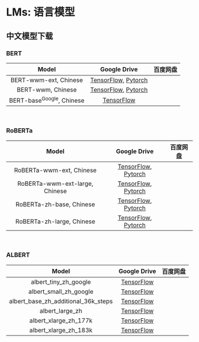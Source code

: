 # LMs: 语言模型


## 中文模型下载

### BERT
|          Model          |  Google Drive | 百度网盘|
|:-----------------------:|:------------:|:-----------:|
| BERT-wwm-ext, Chinese | [TensorFlow](https://drive.google.com/open?id=1buMLEjdtrXE2c4G1rpsNGWEx7lUQ0RHi), [Pytorch](https://drive.google.com/open?id=1iNeYFhCBJWeUsIlnW_2K6SMwXkM4gLb_) | |
| BERT-wwm, Chinese | [TensorFlow](https://drive.google.com/open?id=1RoTQsXp2hkQ1gSRVylRIJfQxJUgkfJMW), [Pytorch](https://drive.google.com/open?id=1AQitrjbvCWc51SYiLN-cJq4e0WiNN4KY) | |
| BERT-base<sup>Google</sup>, Chinese | [TensorFlow](https://storage.googleapis.com/bert_models/2018_11_03/chinese_L-12_H-768_A-12.zip) | |

</br>

### RoBERTa

|          Model          |  Google Drive | 百度网盘|
|:-----------------------:|:------------:|:-----------:|
|  RoBERTa-wwm-ext, Chinese  | [TensorFlow](https://drive.google.com/open?id=1jMAKIJmPn7kADgD3yQZhpsqM-IRM1qZt), [Pytorch](https://drive.google.com/open?id=1eHM3l4fMo6DsQYGmey7UZGiTmQquHw25)|  |
|  RoBERTa-wwm-ext-large, Chinese   | [TensorFlow](https://drive.google.com/open?id=1dtad0FFzG11CBsawu8hvwwzU2R0FDI94), [Pytorch](https://drive.google.com/open?id=1-2vEZfIFCdM1-vJ3GD6DlSyKT4eVXMKq)|  |
|  RoBERTa-zh-base, Chinese   | [TensorFlow](https://drive.google.com/open?id=1ykENKV7dIFAqRRQbZIh0mSb7Vjc2MeFA), [Pytorch](https://drive.google.com/open?id=1H6f4tYlGXgug1DdhYzQVBuwIGAkAflwB) |  |
|  RoBERTa-zh-large, Chinese   | [TensorFlow](https://drive.google.com/open?id=1W3WgPJWGVKlU9wpUYsdZuurAIFKvrl_Y), [Pytorch](https://drive.google.com/open?id=1yK_P8VhWZtdgzaG0gJ3zUGOKWODitKXZ) |  |

</br>

### ALBERT
|          Model          |  Google Drive | 百度网盘|
|:-----------------------:|:------------:|:-----------:|
| albert_tiny_zh_google | [TensorFlow](https://drive.google.com/file/d/1uuZbmjxG47_mONbade07LJQMBlsiaa2A/view?usp=drive_link) | |
| albert_small_zh_google | [TensorFlow]() | |
| albert_base_zh_additional_36k_steps | [TensorFlow](https://drive.google.com/file/d/18GXx0nQVBhi3qX_ii4tOgH2hPcJbdxa_/view?usp=drive_link) | |
| albert_large_zh | [TensorFlow](https://drive.google.com/file/d/1rwJX_Z6hvhkP_0jEzTGsoa5NQrieuxRj/view?usp=drive_link) | |
| albert_xlarge_zh_177k | [TensorFlow](https://drive.google.com/file/d/1lB_iHNpaNALJUz9-DcuwuuCDc4Po2rBQ/view?usp=drive_link) | |
| albert_xlarge_zh_183k | [TensorFlow](https://drive.google.com/file/d/1nO6GwDDaQiji0TMeveQArLAjfWZsUMgs/view?usp=drive_link) | |

